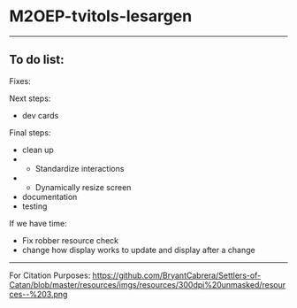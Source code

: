 # M2OEP-tvitols-lesargen

---
## To do list:
Fixes:


Next steps:
- dev cards

Final steps:
- clean up
- - Standardize interactions
- - Dynamically resize screen
- documentation
- testing

If we have time:
- Fix robber resource check
- change how display works to update and display after a change

---
For Citation Purposes:
https://github.com/BryantCabrera/Settlers-of-Catan/blob/master/resources/imgs/resources/300dpi%20unmasked/resources--%203.png